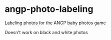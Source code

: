 # angp-photo-labeling
Labeling photos for the ANGP baby photos game

Doesn't work on black and white photos
